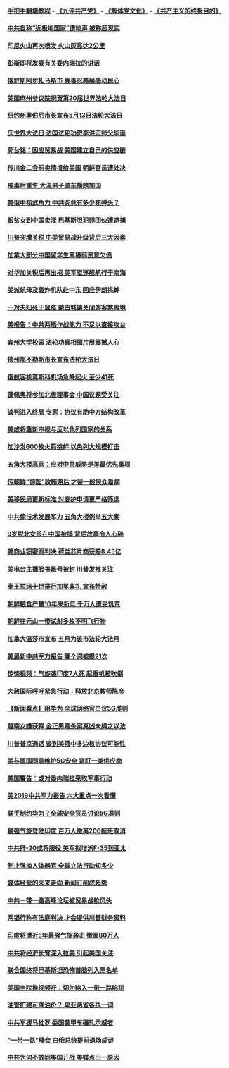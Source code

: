 #### [手把手翻墙教程](https://github.com/gfw-breaker/guides/wiki) -  [《九评共产党》](https://github.com/gfw-breaker/9ping.md?t=05071837) - [《解体党文化》](https://github.com/gfw-breaker/jtdwh.md?t=05071837) - [《共产主义的终极目的》](https://github.com/gfw-breaker/gczydzjmd.md?t=05071837)

#### [中共自称“近极地国家”遭呛声 被称超现实](../pages/nsc418/n11240476.md?t=05071837) 

#### [印尼火山再次喷发 火山灰高达2公里](../pages/nsc418/n11240356.md?t=05071837) 

#### [彭斯即将发表有关委内瑞拉的讲话](../pages/nsc418/n11240084.md?t=05071837) 

#### [俄罗斯阿尔扎马斯市 真善忍美展感动民心](../pages/nsc418/n11237881.md?t=05071837) 

#### [美国麻州参议院祝贺第20届世界法轮大法日](../pages/nsc418/n11240138.md?t=05071837) 

#### [纽约州奥伯尼市长宣布5月13日法轮大法日](../pages/nsc418/n11240051.md?t=05071837) 

#### [庆世界大法日 法国法轮功贺李洪志师父华诞](../pages/nsc418/n11238706.md?t=05071837) 

#### [郭台铭：因应贸易战 美国建立自己的供应链](../pages/nsc418/n11239437.md?t=05071837) 

#### [传川金二会前卖情报给美国 朝鲜官员遭处决](../pages/nsc418/n11239234.md?t=05071837) 

#### [戒毒后重生 大温男子骑车横跨加国](../pages/nsc418/n11238990.md?t=05071837) 

#### [美俄中核武角力 中共究竟有多少核弹头？](../pages/nsc418/n11230018.md?t=05071837) 

#### [贩贫女到中国卖淫 巴基斯坦犯罪团伙遭逮捕](../pages/nsc418/n11238159.md?t=05071837) 

#### [川普突增关税 中美贸易战升级背后三大因素](../pages/nsc418/n11237933.md?t=05071837) 

#### [加拿大部分中国留学生离境前恶意欠债](../pages/nsc418/n11237136.md?t=05071837) 

#### [对华加关税后再出招 美军驱逐舰航行于南海](../pages/nsc418/n11237441.md?t=05071837) 

#### [美派航母及轰炸机队赴中东 回应伊朗挑衅](../pages/nsc418/n11236523.md?t=05071837) 

#### [一对夫妇死于鼠疫 蒙古城镇关闭游客禁离境](../pages/nsc418/n11237262.md?t=05071837) 

#### [美报告：中共两栖作战能力 不足以直接攻台](../pages/nsc418/n11236907.md?t=05071837) 

#### [宾州大学校园 法轮功真相图片展震撼人心](../pages/nsc418/n11235878.md?t=05071837) 

#### [佛州那不勒斯市长宣布法轮大法日](../pages/nsc418/n11235453.md?t=05071837) 

#### [俄航客机莫斯科机场急降起火 至少41死](../pages/nsc418/n11235919.md?t=05071837) 

#### [蓬佩奥将参加北极理事会 中国议题受关注](../pages/nsc418/n11236096.md?t=05071837) 

#### [谈判进入终局 专家：协议有助中方结构改革](../pages/nsc418/n11236020.md?t=05071837) 

#### [美或将重新审视与反以色列国家的关系](../pages/nsc418/n11235969.md?t=05071837) 

#### [加沙发600枚火箭挑衅 以色列大规模打击](../pages/nsc418/n11235743.md?t=05071837) 

#### [五角大楼高官：应对中共威胁是美最优先事项](../pages/nsc418/n11235691.md?t=05071837) 

#### [传朝鲜“御医”收贿赂后 才替一般民众看病](../pages/nsc418/n11235009.md?t=05071837) 

#### [美移民局更新标准 对庇护申请更严格筛选](../pages/nsc418/n11234375.md?t=05071837) 

#### [中共偷技术发展军力 五角大楼例举五大案](../pages/nsc418/n11232655.md?t=05071837) 

#### [9岁脱北女孩在中国被捕 背后故事令人心碎](../pages/nsc418/n11234217.md?t=05071837) 

#### [美商业窃密案判决 荷兰芯片商获赔8.45亿](../pages/nsc418/n11234200.md?t=05071837) 

#### [美电台主播脸书账号被封 川普发推关注](../pages/nsc418/n11232200.md?t=05071837) 

#### [泰王拉玛十世举行加冕典礼 宣布特赦](../pages/nsc418/n11233993.md?t=05071837) 

#### [朝鲜粮食产量10年来新低 千万人遭受饥荒](../pages/nsc418/n11231831.md?t=05071837) 

#### [朝鲜在元山一带试射多枚不明飞行物](../pages/nsc418/n11233032.md?t=05071837) 

#### [加拿大温莎市宣布 五月为该市法轮大法月](../pages/nsc418/n11232919.md?t=05071837) 

#### [美最新中共军力报告 哪个词被提21次](../pages/nsc418/n11232614.md?t=05071837) 

#### [惊悚视频：气旋袭印度7人死 起重机被吹倒](../pages/nsc418/n11232791.md?t=05071837) 

#### [大赦国际呼吁紧急行动：释放北京教师陈彦](../pages/nsc418/n11232631.md?t=05071837) 

#### [【新闻看点】阻华为 全球网络官员议5G准则](../pages/nsc418/n11232399.md?t=05071837) 

#### [越南女嫌获释 金正男毒杀案真凶未绳之以法](../pages/nsc418/n11232663.md?t=05071837) 

#### [川普普京通话 谈到美俄中多边核协议可能性](../pages/nsc418/n11232521.md?t=05071837) 

#### [美与盟国同意维护5G安全 紧盯一类供应商](../pages/nsc418/n11232305.md?t=05071837) 

#### [美国警告：或对委内瑞拉采取军事行动](../pages/nsc418/n11231759.md?t=05071837) 

#### [美2019中共军力报告 六大重点一次看懂](../pages/nsc418/n11231924.md?t=05071837) 

#### [联手制约华为？全球安全官员讨论5G准则](../pages/nsc418/n11231723.md?t=05071837) 

#### [最强气旋登陆印度 百万人撤离200航班取消](../pages/nsc418/n11231446.md?t=05071837) 

#### [中共歼-20或将服役 美军拟增派F-35到亚太](../pages/nsc418/n11231286.md?t=05071837) 

#### [制止强摘人体器官 全球立法行动知多少](../pages/nsc418/n11229916.md?t=05071837) 

#### [媒体经营的未来走向 新闻订阅成趋势](../pages/nsc418/n11227859.md?t=05071837) 

#### [中共一带一路高峰论坛被贸易战抢风头](../pages/nsc418/n11229789.md?t=05071837) 

#### [两银行称有法庭判决 才会提供川普财务资料](../pages/nsc418/n11229714.md?t=05071837) 

#### [印度将遭近5年最强气旋袭击 撤离80万人](../pages/nsc418/n11229178.md?t=05071837) 

#### [中共将经济长臂深入拉美 引起美国关注](../pages/nsc418/n11229044.md?t=05071837) 

#### [联合国终将巴基斯坦恐怖首脑列入黑名单](../pages/nsc418/n11228791.md?t=05071837) 

#### [美国务院推视频吁：切勿陷入一带一路陷阱](../pages/nsc418/n11228840.md?t=05071837) 

#### [油管扩建可降油价？ 卑亚两省各执一词](../pages/nsc418/n11228357.md?t=05071837) 

#### [中共军援马杜罗 委国装甲车碾轧示威者](../pages/nsc418/n11227679.md?t=05071837) 

#### [“一带一路”峰会 白俄总统提前退场成谜](../pages/nsc418/n11208197.md?t=05071837) 

#### [中共为何不敢同美国开战 美媒点出一原因](../pages/nsc418/n11227472.md?t=05071837) 


